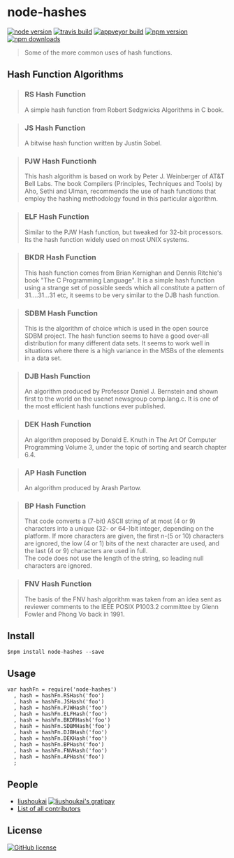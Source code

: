 # node-hashes

[![node version][node-image]][node-url]
[![travis build][travis-image]][travis-url]
[![appveyor build][appveyor-image]][appveyor-url]
[![npm version][npm-image]][npm-url]
[![npm downloads][downloads-image]][downloads-url]
<!-- [![test coverage][coveralls-image]][coveralls-url] -->

> Some of the more common uses of hash functions.

## Hash Function Algorithms

> ### RS Hash Function
> A simple hash function from Robert Sedgwicks Algorithms in C book.

> ### JS Hash Function
> A bitwise hash function written by Justin Sobel.

> ### PJW Hash Functionh
> This hash algorithm is based on work by Peter J. Weinberger of AT&T Bell Labs.
> The book Compilers (Principles, Techniques and Tools) by Aho, Sethi and Ulman,
> recommends the use of hash functions that employ the hashing methodology found
> in this particular algorithm.

> ### ELF Hash Function
> Similar to the PJW Hash function, but tweaked for 32-bit processors.
> Its the hash function widely used on most UNIX systems.

> ### BKDR Hash Function
> This hash function comes from Brian Kernighan and Dennis Ritchie's book "The C Programming Language".
> It is a simple hash function using a strange set of possible seeds which all constitute a pattern of
> 31....31...31 etc, it seems to be very similar to the DJB hash function.

> ### SDBM Hash Function
> This is the algorithm of choice which is used in the open source SDBM project. The hash function
> seems to have a good over-all distribution for many different data sets. It seems to work well in
> situations where there is a high variance in the MSBs of the elements in a data set.

> ### DJB Hash Function
> An algorithm produced by Professor Daniel J. Bernstein and shown first to the world on the usenet
> newsgroup comp.lang.c. It is one of the most efficient hash functions ever published.

> ### DEK Hash Function
> An algorithm proposed by Donald E. Knuth in The Art Of Computer Programming Volume 3,
> under the topic of sorting and search chapter 6.4.

> ### AP Hash Function
> An algorithm produced by Arash Partow.

> ### BP Hash Function
> That code converts a (7-bit) ASCII string of at most (4 or 9) characters into a unique (32- or 64-)bit integer,
> depending on the platform.  If more characters are given, the first n-(5 or 10) characters are ignored,
> the low (4 or 1) bits of the next character are used, and the last (4 or 9) characters are used in full.  
> The code does not use the length of the string, so leading null characters are ignored.

> ### FNV Hash Function
> The basis of the FNV hash algorithm was taken from an idea sent as reviewer comments to the IEEE
> POSIX P1003.2 committee by Glenn Fowler and Phong Vo back in 1991.

## Install
```
$npm install node-hashes --save
```

## Usage
```
var hashFn = require('node-hashes')
  , hash = hashFn.RSHash('foo')
  , hash = hashFn.JSHash('foo')
  , hash = hashFn.PJWHash('foo')
  , hash = hashFn.ELFHash('foo')
  , hash = hashFn.BKDRHash('foo')
  , hash = hashFn.SDBMHash('foo')
  , hash = hashFn.DJBHash('foo')
  , hash = hashFn.DEKHash('foo')
  , hash = hashFn.BPHash('foo')
  , hash = hashFn.FNVHash('foo')
  , hash = hashFn.APHash('foo')
  ;
```

## People

- [liushoukai](https://github.com/liushoukai) [![liushoukai's gratipay][gratipay-image-liushoukai]][gratipay-url-liushoukai]
- [List of all contributors](https://github.com/liushoukai/node-hashes/graphs/contributors)

## License

[![GitHub license][license-image]][license-url]



[node-image]: https://img.shields.io/badge/node.js-%3E=_0.11-brightgreen.svg?style=flat
[node-url]: http://nodejs.org/download

[npm-image]: https://img.shields.io/npm/v/node-hashes.svg
[npm-url]: https://npmjs.org/package/node-hashes

[downloads-image]: https://img.shields.io/npm/dm/node-hashes.svg
[downloads-url]: https://npmjs.org/package/node-hashes

[travis-image]: https://img.shields.io/travis/liushoukai/node-hashes/master.svg?label=linux
[travis-url]: https://travis-ci.org/liushoukai/node-hashes

[appveyor-image]: https://img.shields.io/appveyor/ci/liushoukai/node-hashes/master.svg?label=windows
[appveyor-url]: https://ci.appveyor.com/project/liushoukai/node-hashes

[coveralls-image]: https://img.shields.io/coveralls/liushoukai/node-hashes/master.svg
[coveralls-url]: https://coveralls.io/r/liushoukai/node-hashes?branch=master

[gratipay-image-liushoukai]: https://img.shields.io/gratipay/liushoukai.svg
[gratipay-url-liushoukai]: https://gratipay.com/liushoukai/

[license-image]: https://img.shields.io/badge/license-ISC-blue.svg
[license-url]: https://raw.githubusercontent.com/liushoukai
